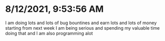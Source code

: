 # 8/12/2021, 9:53:56 AM 

I am doing lots and lots of bug bountines and earn lots and lots of money starting from next week
I am being serious and spending my valuable time doing that and I am also programming alot